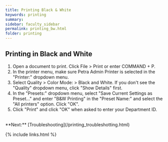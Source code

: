 ```yaml
---
title: Printing Black & White
keywords: printing
summary: 
sidebar: faculty_sidebar
permalink: printing_bw.html
folder: printing
---
```


## Printing in Black and White

1. Open a document to print. Click File > Print or enter COMMAND + P.
2. In the printer menu, make sure Petra Admin Printer is selected in the "Printer:" dropdown menu.
3. Select Quality > Color Mode: > Black and White. If you don't see the "Quality" dropdown menu, click "Show Details" first.
4. In the "Presets:" dropdown menu, select "Save Current Settings as Preset..." and enter "B&W Printing" in the "Preset Name:" and select the "All printers" option. Click "OK".
5. Click "Print" and click "OK" when asked to enter your Department ID.

<br/>
**Next:** [Troubleshooting](/printing_troubleshotting.html)

{% include links.html %}